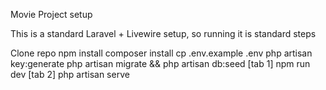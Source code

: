 Movie Project setup

This is a standard Laravel + Livewire setup, so running it is standard steps

Clone repo
npm install
composer install
cp .env.example .env
php artisan key:generate
php artisan migrate && php artisan db:seed 
[tab 1] npm run dev [tab 2] php artisan serve 

